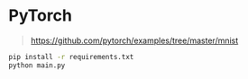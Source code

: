 # PyTorch

> https://github.com/pytorch/examples/tree/master/mnist

```bash
pip install -r requirements.txt
python main.py
```

